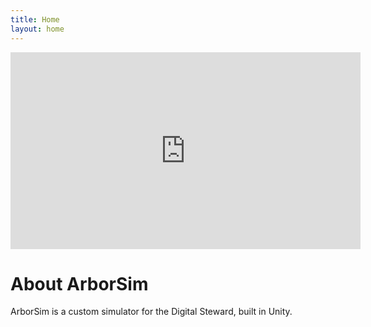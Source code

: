 ```yaml
---
title: Home
layout: home
---
```


<iframe width="560" height="315" src="https://www.youtube-nocookie.com/embed/MP3kJ36SKxM?si=eMX4H46jnp1a72wU" title="YouTube video player" frameborder="0" allow="accelerometer; autoplay; clipboard-write; encrypted-media; gyroscope; picture-in-picture; web-share" allowfullscreen></iframe>

# About ArborSim

ArborSim is a custom simulator for the Digital Steward, built in Unity.
